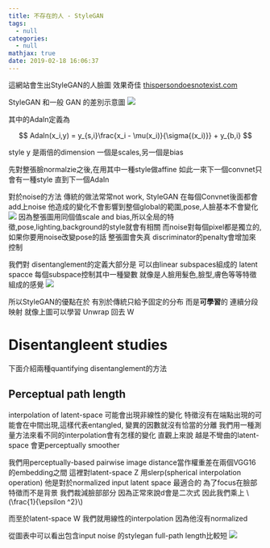 ```yaml
---
title: 不存在的人 - StyleGAN
tags:
  - null
categories:
  - null
mathjax: true
date: 2019-02-18 16:06:37
---
```


這網站會生出StyleGAN的人臉圖 效果奇佳
[thispersondoesnotexist.com](https://thispersondoesnotexist.com/)

<!--more-->

StyleGAN 和一般 GAN 的差別示意圖
![](https://i.imgur.com/pM3fvwD.png)

其中的AdaIn定義為

$$
AdaIn(x_i,y) = y_{s,i}\frac{x_i - \mu(x_i)}{\sigma{(x_i)}} + y_{b,i}
$$

style y 是兩倍的dimension 一個是scales,另一個是bias

先對整張臉normalzie之後,在用其中一種style做affine
如此一來下一個convnet只會有一種style
直到下一個AdaIn

對於noise的方法 傳統的做法常常not work, StyleGAN 在每個Convnet後面都會add上noise 他造成的變化不會影響到整個global的範圍,pose,人臉基本不會變化
![](https://i.imgur.com/DB7jT3f.png)
因為整張圖用同個值scale and bias,所以全局的特徵,pose,lighting,background的style就會有相關
而noise對每個pixel都是獨立的,如果你要用noise改變pose的話 整張圖會失真 discriminator的penalty會增加來控制

我們對 disentanglement的定義大部分是 可以由linear subspaces組成的 latent spacce 每個subspace控制其中一種變數
就像是人臉用髮色,臉型,膚色等等特徵組成的感覺
![](https://i.imgur.com/2vkxb52.png)

所以StyleGAN的優點在於 有別於傳統只給予固定的分布 而是**可學習**的 連續分段映射
就像上圖可以學習 Unwrap 回去 W


# Disentangleent studies

下面介紹兩種quantifying disentanglement的方法

## Perceptual path length

interpolation of latent-space 可能會出現非線性的變化
特徵沒有在端點出現的可能會在中間出現,這樣代表entangled, 變異的因數就沒有恰當的分離
我們用一種測量方法來看不同的interpolation會有怎樣的變化
直觀上來說 越是不彎曲的latent-space 會更perceptually smoother

我們用perceptually-based pairwise image distance當作權重差在兩個VGG16的embedding之間
這裡對latent-space Z 用slerp(spherical interpolation operation) 他是對於normalized input latent space 最適合的
為了focus在臉部特徵而不是背景 我們裁減臉部部分 因為正常來說d會是二次式 因此我們乘上 \\(\frac{1}{\epsilon ^2}\\)

而至於latent-space W 我們就用線性的interpolation 因為他沒有normalized

從圖表中可以看出包含input noise 的stylegan full-path length比較短
![](https://i.imgur.com/5WDSDNf.png)

 
